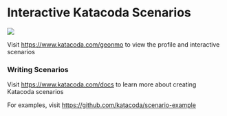 # Interactive Katacoda Scenarios

[![](http://shields.katacoda.com/katacoda/geonmo/count.svg)](https://www.katacoda.com/geonmo "Get your profile on Katacoda.com")

Visit https://www.katacoda.com/geonmo to view the profile and interactive scenarios

### Writing Scenarios
Visit https://www.katacoda.com/docs to learn more about creating Katacoda scenarios

For examples, visit https://github.com/katacoda/scenario-example
